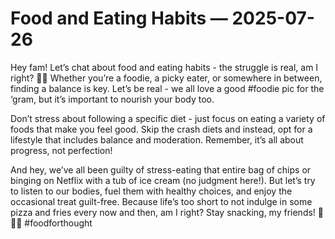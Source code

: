# Food and Eating Habits — 2025-07-26

Hey fam! Let’s chat about food and eating habits - the struggle is real, am I right? 🍔🍕 Whether you’re a foodie, a picky eater, or somewhere in between, finding a balance is key. Let’s be real - we all love a good #foodie pic for the ‘gram, but it’s important to nourish your body too.

Don’t stress about following a specific diet - just focus on eating a variety of foods that make you feel good. Skip the crash diets and instead, opt for a lifestyle that includes balance and moderation. Remember, it’s all about progress, not perfection!

And hey, we’ve all been guilty of stress-eating that entire bag of chips or binging on Netflix with a tub of ice cream (no judgment here!). But let’s try to listen to our bodies, fuel them with healthy choices, and enjoy the occasional treat guilt-free. Because life’s too short to not indulge in some pizza and fries every now and then, am I right? Stay snacking, my friends! 🥑🍦🍟 #foodforthought